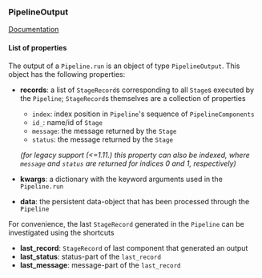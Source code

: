 ### PipelineOutput

[Documentation](../README.md#documentation)

#### List of properties
The output of a `Pipeline.run` is an object of type `PipelineOutput`. This object has the following properties:
* **records**: a list of `StageRecord`s corresponding to all `Stage`s executed by the `Pipeline`; `StageRecord`s themselves are a collection of properties
  * `index`: index position in `Pipeline`'s sequence of `PipelineComponents`
  * `id_`: name/id of `Stage`
  * `message`: the message returned by the `Stage`
  * `status`: the message returned by the `Stage`

  *(for legacy support (<=1.11.) this property can also be indexed, where `message` and `status` are returned for indices 0 and 1, respectively)*
* **kwargs**: a dictionary with the keyword arguments used in the `Pipeline.run`
* **data**: the persistent data-object that has been processed through the `Pipeline`

For convenience, the last `StageRecord` generated in the `Pipeline` can be investigated using the shortcuts
* **last_record**: `StageRecord` of last component that generated an output
* **last_status**: status-part of the `last_record`
* **last_message**: message-part of the `last_record`
